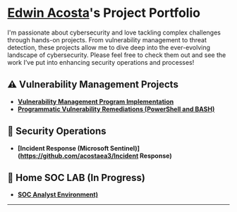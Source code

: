 # <a href="https://www.linkedin.com/in/acostaea3/">Edwin Acosta</a>'s Project Portfolio 

I'm passionate about cybersecurity and love tackling complex challenges through hands-on projects. From vulnerability management to threat detection, these projects allow me to dive deep into the ever-evolving landscape of cybersecurity. Please feel free to check them out and see the work I’ve put into enhancing security operations and processes!


## ⚠️ Vulnerability Management Projects

- **[Vulnerability Management Program Implementation](https://github.com/acostaea3/Vulnerability-Management-Project)**
- **[Programmatic Vulnerability Remediations (PowerShell and BASH)]()**

## 🚨 Security Operations

- **[Incident Response (Microsoft Sentinel)](https://github.com/acostaea3/Incident Response)**

## 🚨 Home SOC LAB (In Progress)

- **[SOC Analyst Environment)](https://github.com/acostaea3/)**

<hr/>
